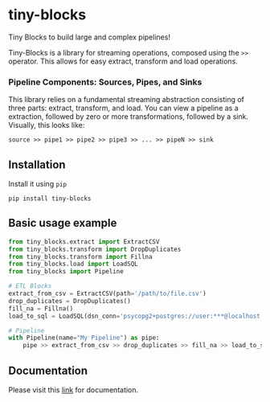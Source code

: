  tiny-blocks
=============

Tiny Blocks to build large and complex pipelines!

Tiny-Blocks is a library for streaming operations, composed using the `>>`
operator. This allows for easy extract, transform and load operations.

### Pipeline Components: Sources, Pipes, and Sinks
This library relies on a fundamental streaming abstraction consisting of three
parts: extract, transform, and load. You can view a pipeline as a extraction, followed
by zero or more transformations, followed by a sink. Visually, this looks like:

```
source >> pipe1 >> pipe2 >> pipe3 >> ... >> pipeN >> sink
```

Installation
-------------

Install it using ``pip``

```shell
pip install tiny-blocks
```

Basic usage example
--------------------

```python
from tiny_blocks.extract import ExtractCSV
from tiny_blocks.transform import DropDuplicates
from tiny_blocks.transform import Fillna
from tiny_blocks.load import LoadSQL
from tiny_blocks import Pipeline

# ETL Blocks
extract_from_csv = ExtractCSV(path='/path/to/file.csv')
drop_duplicates = DropDuplicates()
fill_na = Fillna()
load_to_sql = LoadSQL(dsn_conn='psycopg2+postgres://user:***@localhost:5432/foobar')

# Pipeline
with Pipeline(name="My Pipeline") as pipe:
    pipe >> extract_from_csv >> drop_duplicates >> fill_na >> load_to_sql
```

Documentation
--------------

Please visit this [link](https://tiny-blocks.readthedocs.io/en/latest/) for documentation.
